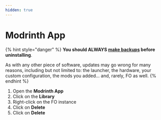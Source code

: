 ```yaml
---
hidden: true
---
```


# Modrinth App

{% hint style="danger" %}
**You should ALWAYS [make backups](../backup/modrinth-app.md) before uninstalling**.

As with any other piece of software, updates may go wrong for many reasons, including but not limited to: the launcher, the hardware, your custom configuration, the mods you added... and, rarely, FO as well.
{% endhint %}

1. Open the **Modrinth App**
2. Click on the **Library**
3. Right-click on the FO instance
4. Click on **Delete**
5. Click on **Delete**
